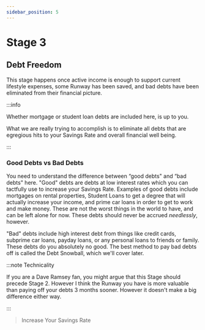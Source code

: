 ```yaml
---
sidebar_position: 5
---
```


# Stage 3

## Debt Freedom

This stage happens once active income is enough to support current lifestyle expenses, some Runway has been saved, and bad debts have been eliminated from their financial picture. 

:::info 

Whether mortgage or student loan debts are included here, is up to you.

What we are really trying to accomplish is to eliminate all debts that are egregious hits to your Savings Rate and overall financial well being.

:::

### Good Debts vs Bad Debts

You need to understand the difference between “good debts" and “bad debts" here. "Good" debts are debts at low interest rates which you can tactfully use to increase your Savings Rate. Examples of good debts include mortgages on rental properties, Student Loans to get a degree that will actually increase your income, and prime car loans in order to get to work and make money. These are not the worst things in the world to have, and can be left alone for now. These debts should never be accrued *needlessly*, however. 

"Bad" debts include high interest debt from things like credit cards, subprime car loans, payday loans, or any personal loans to friends or family. These debts do you absolutely no good. The best method to pay bad debts off is called the Debt Snowball, which we'll cover later.

:::note Technicality

If you are a Dave Ramsey fan, you might argue that this Stage should precede Stage 2. However I think the Runway you have is more valuable than paying off your debts 3 months sooner. However it doesn't make a big difference either way.

:::

>Increase Your Savings Rate
